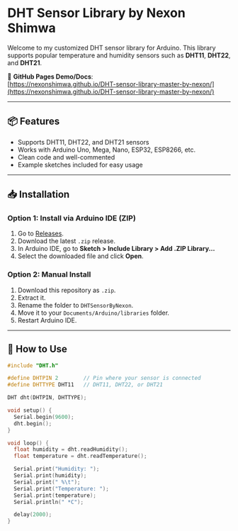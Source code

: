 # DHT Sensor Library by Nexon Shimwa

Welcome to my customized DHT sensor library for Arduino. This library supports popular temperature and humidity sensors such as **DHT11**, **DHT22**, and **DHT21**.

🔗 **GitHub Pages Demo/Docs**:  
[https://nexonshimwa.github.io/DHT-sensor-library-master-by-nexon/](https://nexonshimwa.github.io/DHT-sensor-library-master-by-nexon/)

---

## 📦 Features

- Supports DHT11, DHT22, and DHT21 sensors
- Works with Arduino Uno, Mega, Nano, ESP32, ESP8266, etc.
- Clean code and well-commented
- Example sketches included for easy usage

---

## 📥 Installation

### Option 1: Install via Arduino IDE (ZIP)
1. Go to [Releases](https://github.com/nexonshimwa/DHT-sensor-library-master-by-nexon/releases).
2. Download the latest `.zip` release.
3. In Arduino IDE, go to **Sketch > Include Library > Add .ZIP Library...**
4. Select the downloaded file and click **Open**.

### Option 2: Manual Install
1. Download this repository as `.zip`.
2. Extract it.
3. Rename the folder to `DHTSensorByNexon`.
4. Move it to your `Documents/Arduino/libraries` folder.
5. Restart Arduino IDE.

---

## 🧪 How to Use

```cpp
#include "DHT.h"

#define DHTPIN 2        // Pin where your sensor is connected
#define DHTTYPE DHT11   // DHT11, DHT22, or DHT21

DHT dht(DHTPIN, DHTTYPE);

void setup() {
  Serial.begin(9600);
  dht.begin();
}

void loop() {
  float humidity = dht.readHumidity();
  float temperature = dht.readTemperature();

  Serial.print("Humidity: ");
  Serial.print(humidity);
  Serial.print(" %\t");
  Serial.print("Temperature: ");
  Serial.print(temperature);
  Serial.println(" *C");

  delay(2000);
}
